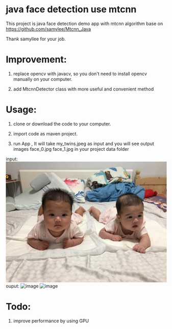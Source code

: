 # java face detection use mtcnn

 This project is java face detection demo app with mtcnn algorithm base on https://github.com/samylee/Mtcnn_Java  

 Thank samyllee for your job.

# Improvement:

 1. replace opencv with javacv, so you don't need to install opencv manually on your computer.
 
 2. add MtcnnDetector class with more useful and convenient method

# Usage:

 1. clone or download the code to your computer.
 
 2. import code as maven project.
 
 3. run App , It will take my_twins.jpeg as input and you will see output images face_0.jpg face_1.jpg in your project data folder
 
  input: ![image](https://github.com/bewithme/face-detection-mtcnn/blob/master/data/my_twins.jpeg)
  ouput: ![image](https://github.com/bewithme/face-detection-mtcnn/blob/master/data/0.jpg) ![image](https://github.com/bewithme/face-detection-mtcnn/blob/master/data/1.jpg)

# Todo:
 1. improve performance by using GPU

